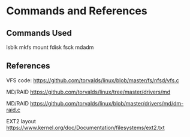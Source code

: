 # Commands and References

## Commands Used
lsblk
mkfs
mount
fdisk
fsck
mdadm


## References
VFS code:
https://github.com/torvalds/linux/blob/master/fs/nfsd/vfs.c

MD/RAID
https://github.com/torvalds/linux/tree/master/drivers/md

MD/RAID
https://github.com/torvalds/linux/blob/master/drivers/md/dm-raid.c

EXT2 layout
https://www.kernel.org/doc/Documentation/filesystems/ext2.txt